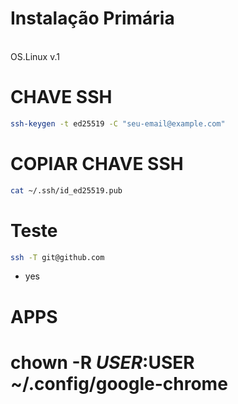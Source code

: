# Instalação Primária
<br>
OS.Linux v.1

# CHAVE SSH
```bash
ssh-keygen -t ed25519 -C "seu-email@example.com"
```

# COPIAR CHAVE SSH
```bash
cat ~/.ssh/id_ed25519.pub
```

# Teste 
```bash
ssh -T git@github.com 
```
- yes

# APPS
# chown -R $USER:$USER ~/.config/google-chrome



